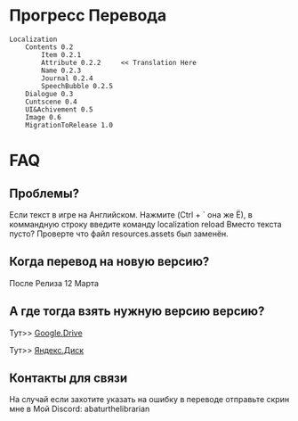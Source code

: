# Прогресс Перевода
```
Localization
	Contents 0.2
		Item 0.2.1 
		Attribute 0.2.2		<< Translation Here
		Name 0.2.3
		Journal 0.2.4
		SpeechBubble 0.2.5
	Dialogue 0.3
	Cuntscene 0.4
	UI&Achivement 0.5
	Image 0.6
	MigrationToRelease 1.0
```

# FAQ
## Проблемы?
Если текст в игре на Английском. Нажмите (Ctrl + ` она же Ё), в коммандную строку введите команду localization reload
Вместо текста пусто? Проверте что файл resources.assets был заменён.
## Когда перевод на новую версию?
После Релиза 12 Марта
## А где тогда взять нужную версию версию?
Тут>>	[Google.Drive](drive.google.com/file/d/1JwfXQo4XE--dago5ylfpS4Puco4C_1Za/view?usp=drive_link)

Тут>>	[Яндекс.Диск](disk.yandex.ru/d/1NU-3W4TJT3X-Q)
## Контакты для связи
На случай если захотите указать на ошибку в переводе отправьте скрин мне в 
Мой Discord: abaturthelibrarian
